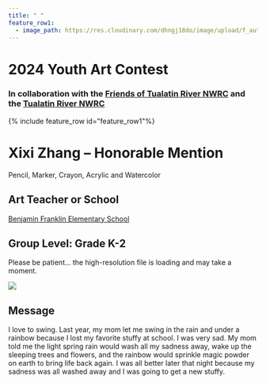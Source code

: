 ```yaml
---
title: " "
feature_row1:
  - image_path: https://res.cloudinary.com/dhngj18do/image/upload/f_auto,q_auto/v1/images/artcontest/ribbon_hm
---
```


# 2024 Youth Art Contest

### In collaboration with the [Friends of Tualatin River NWRC](https://fotr.wildapricot.org/) and the [Tualatin River NWRC](https://www.fws.gov/refuge/Tualatin_River/)

{% include feature_row id="feature_row1"%}

# Xixi Zhang – Honorable Mention  
Pencil, Marker, Crayon, Acrylic and Watercolor  

## Art Teacher or School  
[Benjamin Franklin Elementary School](https://franklin.vansd.org/)  

## Group Level: Grade K-2  
Please be patient... the high-resolution file is loading and may take a moment.  

![](https://res.cloudinary.com/dhngj18do/image/upload/f_auto,q_auto/v1/images/artcontest/2024_grp4_hm_large)

## Message

I love to swing. Last year, my mom let me swing in the rain and under a rainbow because I lost my favorite stuffy at school. I was very sad. My mom told me the light spring rain would wash all my sadness away, wake up the sleeping trees and flowers, and the rainbow would sprinkle magic powder on earth to bring life back again.  I was all better later that night because my sadness was all washed away and I was going to get a new stuffy.
